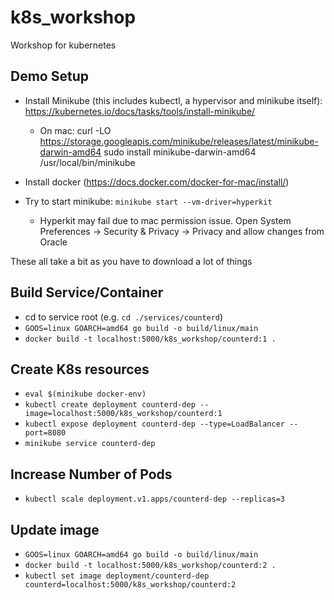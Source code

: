 # k8s_workshop

Workshop for kubernetes

## Demo Setup

- Install Minikube (this includes kubectl, a hypervisor and minikube itself): https://kubernetes.io/docs/tasks/tools/install-minikube/

  - On mac: curl -LO https://storage.googleapis.com/minikube/releases/latest/minikube-darwin-amd64
sudo install minikube-darwin-amd64 /usr/local/bin/minikube

- Install docker (https://docs.docker.com/docker-for-mac/install/)

- Try to start minikube: `minikube start --vm-driver=hyperkit`
  - Hyperkit may fail due to mac permission issue. Open System Preferences → Security & Privacy → Privacy and allow changes from Oracle

These all take a bit as you have to download a lot of things

## Build Service/Container

- cd to service root (e.g. `cd ./services/counterd`)
- `GOOS=linux GOARCH=amd64 go build -o build/linux/main`
- `docker build -t localhost:5000/k8s_workshop/counterd:1 .`

## Create K8s resources

- `eval $(minikube docker-env)`
- `kubectl create deployment counterd-dep --image=localhost:5000/k8s_workshop/counterd:1`
- `kubectl expose deployment counterd-dep --type=LoadBalancer --port=8080`
- `minikube service counterd-dep`

## Increase Number of Pods
- `kubectl scale deployment.v1.apps/counterd-dep --replicas=3`

## Update image

- `GOOS=linux GOARCH=amd64 go build -o build/linux/main`
- `docker build -t localhost:5000/k8s_workshop/counterd:2 .`
- `kubectl set image deployment/counterd-dep counterd=localhost:5000/k8s_workshop/counterd:2`
